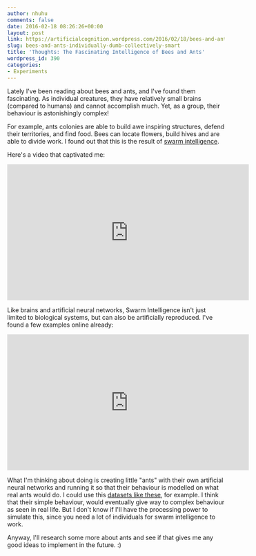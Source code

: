 ```yaml
---
author: nhuhu
comments: false
date: 2016-02-18 08:26:26+00:00
layout: post
link: https://artificialcognition.wordpress.com/2016/02/18/bees-and-ants-individually-dumb-collectively-smart/
slug: bees-and-ants-individually-dumb-collectively-smart
title: 'Thoughts: The Fascinating Intelligence of Bees and Ants'
wordpress_id: 390
categories:
- Experiments
---
```


Lately I've been reading about bees and ants, and I've found them fascinating. As individual creatures, they have relatively small brains (compared to humans) and cannot accomplish much. Yet, as a group, their behaviour is astonishingly complex!

For example, ants colonies are able to build awe inspiring structures, defend their territories, and find food. Bees can locate flowers, build hives and are able to divide work. I found out that this is the result of [swarm intelligence](https://en.wikipedia.org/wiki/Swarm_intelligence).

Here's a video that captivated me:

<iframe width="560" height="315" src="https://www.youtube.com/embed/l31tukNRDIU?rel=0" frameborder="0" allowfullscreen></iframe>

Like brains and artificial neural networks, Swarm Intelligence isn't just limited to biological systems, but can also be artificially reproduced. I've found a few examples online already:

<iframe width="560" height="315" src="https://www.youtube.com/embed/eVKAIufSrHs?rel=0" frameborder="0" allowfullscreen></iframe>

What I'm thinking about doing is creating little "ants" with their own artificial neural networks and running it so that their behaviour is modelled on what real ants would do. I could use this [datasets like these](http://www.cc.gatech.edu/~borg/biotracking/recent-results.html), for example. I think that their simple behaviour, would eventually give way to complex behaviour as seen in real life. But I don't know if I'll have the processing power to simulate this, since you need a lot of individuals for swarm intelligence to work.

Anyway, I'll research some more about ants and see if that gives me any good ideas to implement in the future. :)


